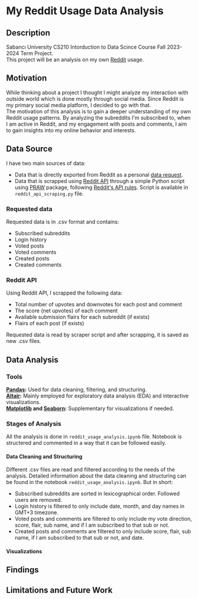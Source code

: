 # My Reddit Usage Data Analysis

## Description

Sabancı University CS210 Intorduction to Data Scince Course Fall 2023-2024 Term Project.  
This project will be an analysis on my own <a href="https://www.reddit.com/" target="_blank">Reddit</a> usage.

## Motivation

While thinking about a project I thought I might analyze my interaction with outside world which is done mostly through social media. Since Reddit is my primary social media platform, I decided to go with that.  
The motivation of this analysis is to gain a deeper understanding of my own Reddit usage patterns. By analyzing the subreddits I'm subscribed to, when I am active in Reddit, and my engagement with posts and comments, I aim to gain insights into my online behavior and interests.

## Data Source

I have two main sources of data:

-   Data that is directly exported from Reddit as a personal [data request](https://www.reddit.com/settings/data-request).
-   Data that is scrapped using [Reddit API](https://www.reddit.com/dev/api/) through a simple Python script using [PRAW](https://github.com/praw-dev/praw) package, following [Reddit's API rules](https://github.com/reddit/reddit/wiki/API). Script is available in `reddit_api_scraping.py` file.

### Requested data

Requested data is in .csv format and contains:

-   Subscribed subreddits
-   Login history
-   Voted posts
-   Voted comments
-   Created posts
-   Created comments

### Reddit API

Using Reddit API, I scrapped the following data:

-   Total number of upvotes and downvotes for each post and comment
-   The score (net upvotes) of each comment
-   Available submission flairs for each subreddit (if exists)
-   Flairs of each post (if exists)

Requested data is read by scraper script and after scrapping, it is saved as new .csv files.

## Data Analysis

### Tools

**[Pandas](https://pandas.pydata.org/):** Used for data cleaning, filtering, and structuring.  
**[Altair](https://altair-viz.github.io/index.html):** Mainly employed for exploratory data analysis (EDA) and interactive visualizations.  
**[Matplotlib](https://matplotlib.org/) and [Seaborn](https://seaborn.pydata.org/):** Supplementary for visualizations if needed.

### Stages of Analysis

All the analysis is done in `reddit_usage_analysis.ipynb` file. Notebook is structered and commented in a way that it can be followed easily.

#### Data Cleaning and Structuring

Different .csv files are read and filtered according to the needs of the analysis. Detailed information about the data cleaning and structuring can be found in the notebook `reddit_usage_analysis.ipynb`. But in short:

-   Subscribed subreddits are sorted in lexicographical order. Followed users are removed.
-   Login history is filtered to only include date, month, and day names in GMT+3 timezone.
-   Voted posts and comments are filtered to only include my vote direction, score, flair, sub name, and if I am subscribed to that sub or not.
-   Created posts and comments are filtered to only include score, flair, sub name, if I am subscribed to that sub or not, and date.

#### Visualizations

## Findings

<!-- Template from ChatGPT
Through this analysis, I discovered:

Patterns in subreddit subscriptions and correlations with personal interests or activities.
Insights into my online behavior based on login times and comparison with my class schedule.
Voting patterns on posts/comments, including frequency and preferences based on flairs and vote counts.
Self-reflection on my own contributions through posts/comments and their respective flairs/vote counts.
-->

## Limitations and Future Work

<!-- Template from ChatGPT
Limitations
Data Completeness: Reliability of data collected through APIs and personal data requests might have limitations or missing elements.
Subjectivity: Human annotations may have subjective biases affecting the accuracy of subreddit tags and flairs.
Future Work
Enhanced Data Collection: Implement improved methods to collect more comprehensive and accurate data, reducing missing elements.
Advanced Analysis Techniques: Explore machine learning or advanced analytical methods for deeper insights into behavior patterns.
Longitudinal Analysis: Conduct analysis over a more extended period to observe changes in behavior and interests over time
-->

